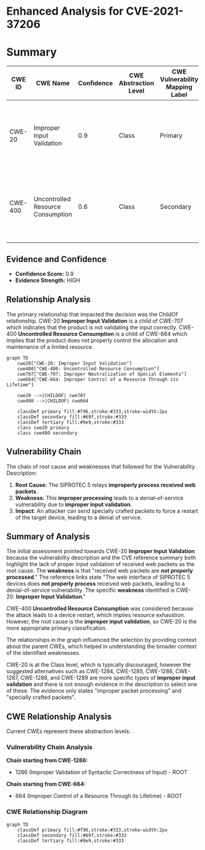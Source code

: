 # Enhanced Analysis for CVE-2021-37206

# Summary
| CWE ID | CWE Name | Confidence | CWE Abstraction Level | CWE Vulnerability Mapping Label | CWE-Vulnerability Mapping Notes |
|---|---|---|---|---|---|
| CWE-20 | Improper Input Validation | 0.9 | Class | Primary | Discouraged. Although discouraged, this is the most accurate based on the current evidence.  |
| CWE-400 | Uncontrolled Resource Consumption | 0.6 | Class | Secondary | Discouraged. Considered due to the device restart, but the root cause is the input validation.|

## Evidence and Confidence

*   **Confidence Score:** 0.9
*   **Evidence Strength:** HIGH

## Relationship Analysis
The primary relationship that impacted the decision was the ChildOf relationship. CWE-20 **Improper Input Validation** is a child of CWE-707 which indicates that the product is not validating the input correctly. CWE-400 **Uncontrolled Resource Consumption** is a child of CWE-664 which implies that the product does not properly control the allocation and maintenance of a limited resource.

```mermaid
graph TD
    cwe20["CWE-20: Improper Input Validation"]
    cwe400["CWE-400: Uncontrolled Resource Consumption"]
    cwe707["CWE-707: Improper Neutralization of Special Elements"]
    cwe664["CWE-664: Improper Control of a Resource Through its Lifetime"]

    cwe20 -->|CHILDOF| cwe707
    cwe400 -->|CHILDOF| cwe664

    classDef primary fill:#f96,stroke:#333,stroke-width:2px
    classDef secondary fill:#69f,stroke:#333
    classDef tertiary fill:#9e9,stroke:#333
    class cwe20 primary
    class cwe400 secondary
```

## Vulnerability Chain
The chain of root cause and weaknesses that followed for the Vulnerability Description:
1.  **Root Cause:** The SIPROTEC 5 relays **improperly process received web packets**.
2.  **Weakness:** This **improper processing** leads to a denial-of-service vulnerability due to **improper input validation**.
3.  **Impact:** An attacker can send specially crafted packets to force a restart of the target device, leading to a denial of service.

## Summary of Analysis
The initial assessment pointed towards CWE-20 **Improper Input Validation** because the vulnerability description and the CVE reference summary both highlight the lack of proper input validation of received web packets as the root cause. The **weakness** is that "received web packets are **not properly processed**." The reference links state "The web interface of SIPROTEC 5 devices does **not properly process** received web packets, leading to a denial-of-service vulnerability. The specific **weakness** identified is CWE-20: **Improper Input Validation**."

CWE-400 **Uncontrolled Resource Consumption** was considered because the attack leads to a device restart, which implies resource exhaustion. However, the root cause is the **improper input validation**, so CWE-20 is the more appropriate primary classification.

The relationships in the graph influenced the selection by providing context about the parent CWEs, which helped in understanding the broader context of the identified weaknesses.

CWE-20 is at the Class level, which is typically discouraged, however the suggested alternatives such as CWE-1284, CWE-1285, CWE-1286, CWE-1287, CWE-1288, and CWE-1289 are more specific types of **improper input validation** and there is not enough evidence in the description to select one of these. The evidence only states "improper packet processing" and "specially crafted packets".


## CWE Relationship Analysis

Current CWEs represent these abstraction levels: .


### Vulnerability Chain Analysis

**Chain starting from CWE-1286:**
- 1286 (Improper Validation of Syntactic Correctness of Input) - ROOT


**Chain starting from CWE-664:**
- 664 (Improper Control of a Resource Through its Lifetime) - ROOT



### CWE Relationship Diagram

```mermaid
graph TD
    classDef primary fill:#f96,stroke:#333,stroke-width:2px
    classDef secondary fill:#69f,stroke:#333
    classDef tertiary fill:#9e9,stroke:#333
```